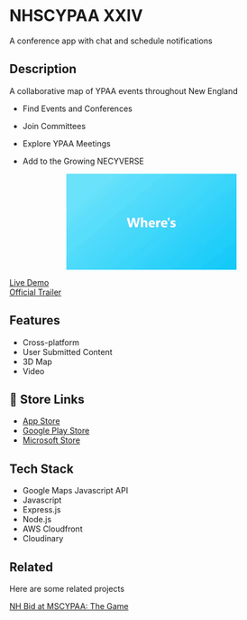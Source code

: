 
# NHSCYPAA XXIV

A conference app with chat and schedule notifications

## Description
A collaborative map of YPAA events throughout New England

- Find Events and Conferences

- Join Committees

- Explore YPAA Meetings

-  Add to the Growing NECYVERSE

<p align="center">
<img src="https://github.com/mkostandin/mkostandin/blob/main/necyverse-gif.gif" style="display:block;margin:auto;" alt="NECYVERSE" width="60%"/>
</p>

<a href="https://www.bring-necypaa-to-nh.org" target="_blank">Live Demo</a> <br>
<a href="https://youtu.be/cJE5qA_ihGk" target="_blank">Official Trailer</a>
## Features

- Cross-platform
- User Submitted Content
- 3D Map
- Video


## 🔗 Store Links
- [App Store](https://apps.apple.com/us/app/necyverse-nh-bid-for-necypaa/id6450375940)
- [Google Play Store](https://play.google.com/store/apps/details?id=org.bring_necypaa_to_nh.www.twa)
- [Microsoft Store](https://apps.microsoft.com/detail/9pkp513837zk?rtc=1&hl=en-us&gl=US)

## Tech Stack

- Google Maps Javascript API
- Javascript
- Express.js
- Node.js
- AWS Cloudfront
- Cloudinary

## Related

Here are some related projects

[NH Bid at MSCYPAA: The Game](https://github.com/matiassingers/awesome-readme)

